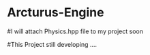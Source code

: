 # Arcturus-Engine



#I will attach Physics.hpp file to my project soon

#This Project still developing ....
